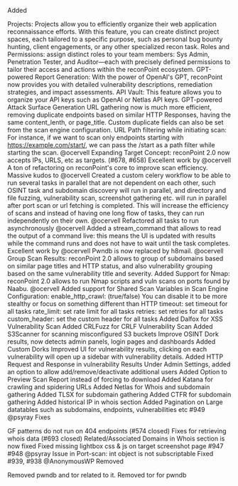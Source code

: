 Added

Projects: Projects allow you to efficiently organize their web application reconnaissance efforts. With this feature, you can create distinct project spaces, each tailored to a specific purpose, such as personal bug bounty hunting, client engagements, or any other specialized recon task.
Roles and Permissions: assign distinct roles to your team members: Sys Admin, Penetration Tester, and Auditor—each with precisely defined permissions to tailor their access and actions within the reconPoint ecosystem.
GPT-powered Report Generation: With the power of OpenAI's GPT, reconPoint now provides you with detailed vulnerability descriptions, remediation strategies, and impact assessments.
API Vault: This feature allows you to organize your API keys such as OpenAI or Netlas API keys.
GPT-powered Attack Surface Generation
URL gathering now is much more efficient, removing duplicate endpoints based on similar HTTP Responses, having the same content_lenth, or page_title. Custom duplicate fields can also be set from the scan engine configuration.
URL Path filtering while initiating scan: For instance, if we want to scan only endpoints starting with https://example.com/start/, we can pass the /start as a path filter while starting the scan. @ocervell
Expanding Target Concept: reconPoint 2.0 now accepts IPs, URLS, etc as targets. (#678, #658) Excellent work by @ocervell
A ton of refactoring on reconPoint's core to improve scan efficiency. Massive kudos to @ocervell
Created a custom celery workflow to be able to run several tasks in parallel that are not dependent on each other, such OSINT task and subdomain discovery will run in parallel, and directory and file fuzzing, vulnerability scan, screenshot gathering etc. will run in parallel after port scan or url fetching is completed. This will increase the efficiency of scans and instead of having one long flow of tasks, they can run independently on their own. @ocervell
Refactored all tasks to run asynchronously @ocervell
Added a stream_command that allows to read the output of a command live: this means the UI is updated with results while the command runs and does not have to wait until the task completes. Excellent work by @ocervell
Pwndb is now replaced by h8mail. @ocervell
Group Scan Results: reconPoint 2.0 allows to group of subdomains based on similar page titles and HTTP status, and also vulnerability grouping based on the same vulnerability title and severity.
Added Support for Nmap: reconPoint 2.0 allows to run Nmap scripts and vuln scans on ports found by Naabu. @ocervell
Added support for Shared Scan Variables in Scan Engine Configuration:
enable_http_crawl: (true/false) You can disable it to be more stealthy or focus on something different than HTTP
timeout: set timeout for all tasks
rate_limit: set rate limit for all tasks
retries: set retries for all tasks
custom_header: set the custom header for all tasks
Added Dalfox for XSS Vulnerability Scan
Added CRLFuzz for CRLF Vulnerability Scan
Added S3Scanner for scanning misconfigured S3 buckets
Improve OSINT Dork results, now detects admin panels, login pages and dashboards
Added Custom Dorks
Improved UI for vulnerability results, clicking on each vulnerability will open up a sidebar with vulnerability details.
Added HTTP Request and Response in vulnerability Results
Under Admin Settings, added an option to allow add/remove/deactivate additional users
Added Option to Preview Scan Report instead of forcing to download
Added Katana for crawling and spidering URLs
Added Netlas for Whois and subdomain gathering
Added TLSX for subdomain gathering
Added CTFR for subdomain gathering
Added historical IP in whois section
Added Pagination on Large datatables such as subdomains, endpoints, vulnerabilities etc #949 @psyray
Fixes

GF patterns do not run on 404 endpoints (#574 closed)
Fixes for retrieving whois data (#693 closed)
Related/Associated Domains in Whois section is now fixed
Fixed missing lightbox css & js on target screenshot page #947 #948 @psyray
Issue in Port-scan: int object is not subscriptable Fixed #939, #938 @AnonymousWP
Removed

Removed pwndb and tor related to it.
Removed tor for pwndb